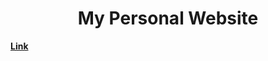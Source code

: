 **<h1 align="center">My Personal Website</h1>**

**<a align="center" href="https://adzsx.github.io">Link</a>**
